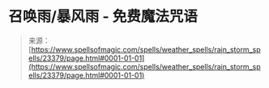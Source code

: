 <!--yml

category: 未分类

date: 2024-06-12 19:08:28

-->

# 召唤雨/暴风雨 - 免费魔法咒语

> 来源：[https://www.spellsofmagic.com/spells/weather_spells/rain_storm_spells/23379/page.html#0001-01-01](https://www.spellsofmagic.com/spells/weather_spells/rain_storm_spells/23379/page.html#0001-01-01)
